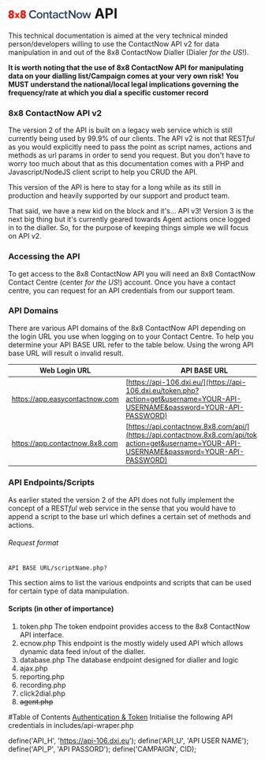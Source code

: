 # ![8x8 ContactNow API](https://raw.githubusercontent.com/8x8-dxi/ContactNowAPI/master/images/8x8ContactNow.png) API

This technical documentation is aimed at the very technical minded person/developers willing
to use the ContactNow API v2 for data manipulation in and out of the 8x8 ContactNow Dialler (Dialer *for the US*!).

**It is worth noting that the use of 8x8 ContactNow API for manipulating data on your dialling list/Campaign
comes at your very own risk! You MUST understand the national/local legal implications governing
the frequency/rate at which you dial a specific customer record**

### 8x8 ContactNow API v2
The version 2 of the API is built on a legacy web service which is still currently
being used by 99.9% of our clients. The API v2 is not that REST*ful* as you would explicitly need to 
pass the point as script names, actions and methods as url params in order to send you request. But
you don't have to worry too much about that as this documentation comes with a PHP and Javascript/NodeJS
client script to help you CRUD the API.

This version of the API is here to stay for a long while as its still in production and heavily supported 
by our support and product team.

That said, we have a new kid on the block and it's... API v3! Version 3 is the next big thing 
but it's currently geared towards Agent actions once logged in to the dialler. So, for the purpose of keeping 
things simple we will focus on API v2.

### Accessing the API
To get access to the 8x8 ContactNow API you will need an 8x8 ContactNow Contact Centre (center *for the US*!) account.
Once you have a contact centre, you can request for an API credentials from our support team.


### API Domains
There are various API domains of the 8x8 ContactNow API depending on the login URL you use when logging
on to your Contact Centre. To help you determine your API BASE URL refer to the table below. Using the 
wrong API base URL will result o invalid result.

Web Login URL | API BASE URL | Location
----------|---------|---------
https://app.easycontactnow.com | [https://api-106.dxi.eu/](https://api-106.dxi.eu/token.php?action=get&username=YOUR-API-USERNAME&password=YOUR-API-PASSWORD) | United Kingdom
https://app.contactnow.8x8.com | [https://api.contactnow.8x8.com/api/](https://api.contactnow.8x8.com/api/token.php?action=get&username=YOUR-API-USERNAME&password=YOUR-API-PASSWORD) | United States


### API Endpoints/Scripts
As earlier stated the version 2 of the API does not fully implement the concept of
a REST*ful* web service in the sense that you would have to append a script to the base url which defines
a certain set of methods and actions.

###### Request format 
`API BASE URL/scriptName.php?`

This section aims to list the various endpoints and scripts that can be used for certain
type of data manipulation. 

#### Scripts (in other of importance)
1. token.php
    The token endpoint provides access to the 8x8 ContactNow API interface.
2. ecnow.php
    This endpoint is the mostly widely used API which allows dynamic data feed in/out of
    the dialler.
3. database.php
    The database endpoint designed for dialler and logic
4. ajax.php
5. reporting.php
6. recording.php
7. click2dial.php
8. ~~agent.php~~






#Table of Contents
[Authentication & Token]()
Initialise the following API credentials in includes/api-wraper.php

define('API_H', 'https://api-106.dxi.eu');
define('API_U', 'API USER NAME');
define('API_P', 'API PASSORD');
define('CAMPAIGN', CID);